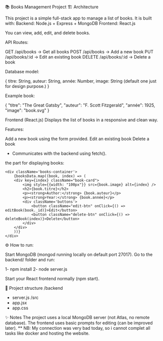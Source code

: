 📚 Books Management Project
🏗️ Architecture

This project is a simple full-stack app to manage a list of books.
It is built with:
Backend: Node.js + Express + MongoDB
Frontend: React.js

You can view, add, edit, and delete books.

API Routes:

GET /api/books → Get all books
POST /api/books → Add a new book
PUT /api/books/:id → Edit an existing book
DELETE /api/books/:id → Delete a book

Database model:

{
  titre: String,
  auteur: String,
  année: Number,
  image: String (default one just for design purpose.)
}

Example book:

{
  "titre": "The Great Gatsby",
  "auteur": "F. Scott Fitzgerald",
  "année": 1925,
  "image": "book.svg"
}

Frontend (React.js)
Displays the list of books in a responsive and clean way.

Features:

Add a new book using the form provided.
Edit an existing book
Delete a book

* Communicates with the backend using fetch().

the part for displaying books:

    <div className='books-container'>
        {booksData.map((book, index) => (
        <div key={index} className="book-card">
            <img style={{width: "100px"}} src={book.image} alt={index} />
            <h2>{book.titre}</h2>
            <p><strong>Author:</strong> {book.auteur}</p>
            <p><strong>Year:</strong> {book.année}</p>
            <div className='buttons'>
                <button className="edit-btn" onClick={() => editBook(book._id)}>Edit</button>
                <button className="delete-btn" onClick={() => deleteBook(index)}>Delete</button>
            </div>
        </div>
        ))}
    </div>

⚙️ How to run:

Start MongoDB (mongod running locally on default port 27017).
Go to the backend/ folder and run:

1- npm install
2- node server.js

Start your React frontend normally (npm start).

📂 Project structure
/backend
  - server.js
/src
  - app.jsx
  - app.css

✨ Notes
The project uses a local MongoDB server (not Atlas, no remote database).
The frontend uses basic prompts for editing (can be improved later).
** NB: My connection was very bad today, so i cannot complet all tasks like docker and hosting the website.
